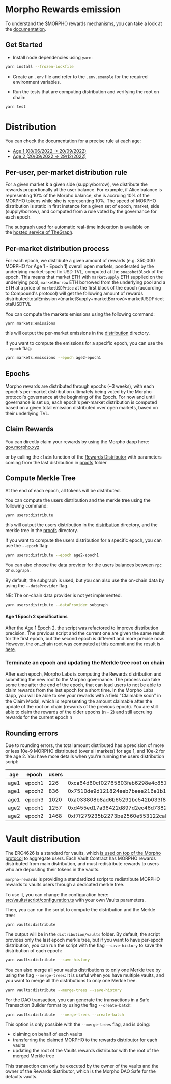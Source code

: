 # **Morpho Rewards emission**
To understand the $MORPHO rewards mechanisms, you can take a look at the [documentation](https://docs.morpho.xyz/usdmorpho/ages-and-epochs).

## **Get Started**

- Install node dependencies using `yarn`:

```bash
yarn install --frozen-lockfile
```

- Create an `.env` file and refer to the `.env.example` for the required environment variables.

- Run the tests that are computing distribution and verifying the root on chain:

```
yarn test
```

# Distribution

You can check the documentation for a precise rule at each age:
- [Age 1 (08/06/2022 -> 20/09/2022)](https://docs.morpho.xyz/usdmorpho/ages-and-epochs/age-1)
- [Age 2 (20/09/2022 -> 29/12/2022)](https://docs.morpho.xyz/usdmorpho/ages-and-epochs/age-2)

## **Per-user, per-market distribution rule**

For a given market & a given side (supply/borrow), we distribute the rewards proportionally at the user balance. 
For example, if Alice balance is representing 10% of the Morpho balance, she is accruing 10% of the MORPHO tokens while she is representing 10%.
The speed of MORPHO distribution is static in first instance for a given set of epoch, market, side (supply/borrow), and computed from a rule voted 
by the governance for each epoch.


The subgraph used for automatic real-time indexation is available on the [hosted service of TheGraph](https://thegraph.com/hosted-service/subgraph/morpho-labs/morphoages?query=Get%20balances%20).


## **Per-market distribution process**

For each epoch, we distribute a given amount of rewards (e.g. 350,000 MORPHO for Age 1 - Epoch 1) overall open markets, ponderated by the underlying market-specific USD TVL, computed at the `snapshotBlock` of the epoch. This means that market ETH with `marketSupply` ETH supplied on the underlying pool, `marketBorrow` ETH borrowed from the underlying pool and a ETH at a price of `marketUSDPrice` at the first block of the epoch (according to Compound's protocol) will get the following amount of rewards distributed:totalEmission×(marketSupply+marketBorrow)×marketUSDPricetotalUSDTVL

You can compute the markets emissions using the following command: 

```bash
yarn markets:emissions
```
this will output the per-market emissions in the [distribution](./distribution) directory.


If you want to compute the emissions for a specific epoch, you can use the `--epoch` flag:

```bash
yarn markets:emissions --epoch age2-epoch1
```

## **Epochs**

Morpho rewards are distributed through epochs (~3 weeks), with each epoch's per-market distribution ultimately being voted by the Morpho protocol's governance at the beginning of the Epoch. For now and until governance is set up, each epoch's per-market distribution is computed based on a given total emission distributed over open markets, based on their underlying TVL.

## **Claim Rewards**

You can directly claim your rewards by using the Morpho dapp here: [gov.morpho.xyz](https://gov.morpho.xyz/)

or by calling the `claim` function of the [Rewards Distributor](https://etherscan.io/address/0x3B14E5C73e0A56D607A8688098326fD4b4292135)
with parameters coming from the last distribution in [proofs](./distribution/proofs) folder

## **Compute Merkle Tree**

At the end of each epoch, all tokens will be distributed.


You can compute the users distribution and the merkle tree using the following command:

```bash
yarn users:distribute
```
this will output the users distribution in the [distribution](./distribution) directory, and the merkle tree in the [proofs](./distribution/proofs) directory.


If you want to compute the users distribution for a specific epoch, you can use the `--epoch` flag:

```bash
yarn users:distribute --epoch age2-epoch1
```

You can also choose the data provider for the users balances between `rpc` or `subgraph`. 

By default, the subgraph is used, but you can also use the on-chain data by using the `--dataProvider` flag.


NB: The on-chain data provider is not yet implemented.

```bash
yarn users:distribute --dataProvider subgraph
```
#### Age 1 Epoch 2 specifications
After the Age 1 Epoch 2, the script was refactored to improve distribution precision. The previous script and the current one are given the same result for the first epoch, 
but the second epoch is different and more precise now. However, the on_chain root was computed at [this commit](https://github.com/morpho-labs/morpho-rewards/tree/49282489fc8e376a7806dc49ec145ed724b783ae)
and the result is [here](./distribution/fromDeprecatedScript/proofs-2.json).

### Terminate an epoch and updating the Merkle tree root on chain
After each epoch, Morpho Labs is computing the Rewards distribution and submitting the new root to the Morpho governance. 
The process can take some time after the end of the epoch, that can lead users to not be able to claim rewards from the last epoch for a short time.
In the Morpho Labs dapp, you will be able to see your rewards with a field "Claimable soon" in the Claim Modal, which is representing the amount claimable after the 
update of the root on chain (rewards of the previous epoch). You are still able to claim the rewards of the older epochs (n - 2) and still accruing rewards for the current epoch n


## Rounding errors
Due to rounding errors, the total amount distributed has a precision of more or less 10e-9 MORPHO distributed (over all markets) for age 1, and 10e-2 for the age 2. You have more details when you're running the users distribution script:



| age  | epoch | users | root | totalEmission | total                        |
| ------------- |-------------|-------| -----|---------------|------------------------------|
| age1 | epoch1 | 226   | 0xca64d60cf02765803feb6298e4c851689fbc896d0e73c00e0c2f678f353f0d19 | 350,000       | 349,999.999999999800531676   |
| age1 | epoch2 | 836   | 0x7510de9d121824eeb7beee216e1b17e93634c493f23b931dbecd9c7489490237 | 2,050,000     | 2,049,999.999999995047580557 |
| age1 | epoch3 | 1020  | 0xa033808b8ad6b65291bc542b033f869ed82412707ca7127f4d3564d0b6d8abb3 | 5,000,000     | 4,999,999.999999992368510877 |
| age2 | epoch1 | 1257  | 0xd455ed17a36422d897d2ec46d738278c1385b5c14468e827e836b2f9988b6feb | 8,000,000     | 7,999,999.937276468309385008 |
| age2 | epoch2 | 1468  | 0xf7f279235b2273be2560e553122cab5b88d409f2bc6cd8132803daa46462524b | 11,400,000    | 11,399,999.18768007238288912 |



# Vault distribution
The ERC4626 is a standard for vaults, which [is used on top of the Morpho protocol](https://github.com/morpho-labs/morpho-tokenized-vaults) to aggregate users.
Each Vault Contract has MORPHO rewards distributed from main distribution, and must redistribute rewards to users who are depositing their tokens in the vaults.

`morpho-rewards` is providing a standardized script to redistribute MORPHO rewards to vaults users through a dedicated merkle tree.

To use it, you can change the configuration here: [src/vaults/script/configuration.ts](.src/vaults/script/configuration.ts) with your own Vaults parameters.

Then, you can run the script to compute the distribution and the Merkle tree:

```bash
yarn vaults:distribute
```

The output will be in the `distribution/vaults` folder.
By default, the script provides only the last epoch merkle tree, but if
you want to have per-epoch distribution, you can run the script with the flag `--save-history` to save the distribution of each epoch:


```bash
yarn vaults:distribute --save-history
```

You can also merge all your vaults distributions to only one Merkle tree by using the flag `--merge-trees`:
It is useful when you have multiple vaults, and you want to merge all the distributions to only one Merkle tree.

```bash
yarn vaults:distribute --merge-trees --save-history
```

For the DAO transaction, you can generate the transactions in a Safe Transaction Builder format by using the flag `--create-batch`:

```bash
yarn vaults:distribute  --merge-trees --create-batch
```

This option is only possible with the `--merge-trees` flag, and is doing: 
- claiming on behalf of each vaults
- transferring the claimed MORPHO to the rewards distributor for each vaults
- updating the root of the Vaults rewards distributor with the root of the merged Merkle tree


This transaction can only be executed by the owner of the vaults and the owner of the Rewards distributor, which is the Morpho DAO Safe for the defaults vaults.